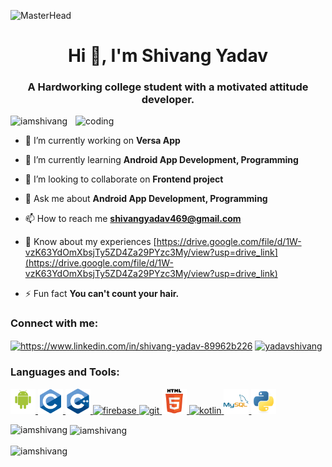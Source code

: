 ![MasterHead](https://1.bp.blogspot.com/-7A4WynwLsMw/XbBpCXG8fHI/AAAAAAAAMt4/uOa1bpLskYgrwGbllhSu2SDj_Mig8SXJQCLcBGAsYHQ/s1600/2000_600px.gif)
<h1 align="center">Hi 👋, I'm Shivang Yadav</h1>
<h3 align="center">A Hardworking college student with a motivated attitude developer.</h3>
<img align= "right" alt="coding" width= "400" src="https://cdn.dribbble.com/users/1708816/screenshots/15637256/media/f9826f0af8a49462f048262a8502035b.gif">

<p align="left"> <img src="https://komarev.com/ghpvc/?username=iamshivang&label=Profile%20views&color=0e75b6&style=flat" alt="iamshivang" /> </p>

- 🔭 I’m currently working on **Versa App**

- 🌱 I’m currently learning **Android App Development, Programming**

- 👯 I’m looking to collaborate on **Frontend project**

- 💬 Ask me about **Android App Development, Programming**

- 📫 How to reach me **shivangyadav469@gmail.com**

- 📄 Know about my experiences [https://drive.google.com/file/d/1W-vzK63YdOmXbsjTy5ZD4Za29PYzc3My/view?usp=drive_link](https://drive.google.com/file/d/1W-vzK63YdOmXbsjTy5ZD4Za29PYzc3My/view?usp=drive_link)

- ⚡ Fun fact **You can't count your hair.**

<h3 align="left">Connect with me:</h3>
<p align="left">
<a href="https://linkedin.com/in/https://www.linkedin.com/in/shivang-yadav-89962b226" target="blank"><img align="center" src="https://raw.githubusercontent.com/rahuldkjain/github-profile-readme-generator/master/src/images/icons/Social/linked-in-alt.svg" alt="https://www.linkedin.com/in/shivang-yadav-89962b226" height="30" width="40" /></a>
<a href="https://www.leetcode.com/yadavshivang" target="blank"><img align="center" src="https://raw.githubusercontent.com/rahuldkjain/github-profile-readme-generator/master/src/images/icons/Social/leet-code.svg" alt="yadavshivang" height="30" width="40" /></a>
</p>

<h3 align="left">Languages and Tools:</h3>
<p align="left"> <a href="https://developer.android.com" target="_blank" rel="noreferrer"> <img src="https://raw.githubusercontent.com/devicons/devicon/master/icons/android/android-original-wordmark.svg" alt="android" width="40" height="40"/> </a> <a href="https://www.cprogramming.com/" target="_blank" rel="noreferrer"> <img src="https://raw.githubusercontent.com/devicons/devicon/master/icons/c/c-original.svg" alt="c" width="40" height="40"/> </a> <a href="https://www.w3schools.com/cpp/" target="_blank" rel="noreferrer"> <img src="https://raw.githubusercontent.com/devicons/devicon/master/icons/cplusplus/cplusplus-original.svg" alt="cplusplus" width="40" height="40"/> </a> <a href="https://firebase.google.com/" target="_blank" rel="noreferrer"> <img src="https://www.vectorlogo.zone/logos/firebase/firebase-icon.svg" alt="firebase" width="40" height="40"/> </a> <a href="https://git-scm.com/" target="_blank" rel="noreferrer"> <img src="https://www.vectorlogo.zone/logos/git-scm/git-scm-icon.svg" alt="git" width="40" height="40"/> </a> <a href="https://www.w3.org/html/" target="_blank" rel="noreferrer"> <img src="https://raw.githubusercontent.com/devicons/devicon/master/icons/html5/html5-original-wordmark.svg" alt="html5" width="40" height="40"/> </a> <a href="https://kotlinlang.org" target="_blank" rel="noreferrer"> <img src="https://www.vectorlogo.zone/logos/kotlinlang/kotlinlang-icon.svg" alt="kotlin" width="40" height="40"/> </a> <a href="https://www.mysql.com/" target="_blank" rel="noreferrer"> <img src="https://raw.githubusercontent.com/devicons/devicon/master/icons/mysql/mysql-original-wordmark.svg" alt="mysql" width="40" height="40"/> </a> <a href="https://www.python.org" target="_blank" rel="noreferrer"> <img src="https://raw.githubusercontent.com/devicons/devicon/master/icons/python/python-original.svg" alt="python" width="40" height="40"/> </a> </p>

<p><img align="left" src="https://github-readme-stats.vercel.app/api/top-langs?username=iamshivang&show_icons=true&locale=en&layout=compact" alt="iamshivang" /></p>

<p>&nbsp;<img align="center" src="https://github-readme-stats.vercel.app/api?username=iamshivang&show_icons=true&locale=en" alt="iamshivang" /></p>

<p><img align="center" src="https://github-readme-streak-stats.herokuapp.com/?user=iamshivang&" alt="iamshivang" /></p>
